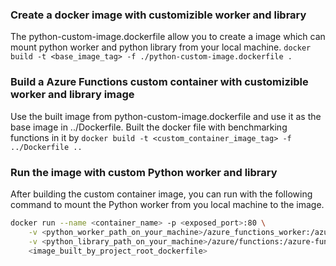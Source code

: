 ### Create a docker image with customizible worker and library

The python-custom-image.dockerfile allow you to create a image which can mount python worker and python library from your local machine.
`docker build -t <base_image_tag> -f ./python-custom-image.dockerfile .`

### Build a Azure Functions custom container with customizible worker and library image

Use the built image from python-custom-image.dockerfile and use it as the base image in ../Dockerfile.
Built the docker file with benchmarking functions in it by `docker build -t <custom_container_image_tag> -f ../Dockerfile ..`

### Run the image with custom Python worker and library

After building the custom container image, you can run with the following command to mount the Python worker from you local machine to the image.

```bash
docker run --name <container_name> -p <exposed_port>:80 \
    -v <python_worker_path_on_your_machine>/azure_functions_worker:/azure-functions-host/workers/python/3.6/LINUX/X64/azure_functions_worker \
    -v <python_library_path_on_your_machine>/azure/functions:/azure-functions-host/workers/python/3.6/LINUX/X64/azure/functions \
    <image_built_by_project_root_dockerfile>
```
